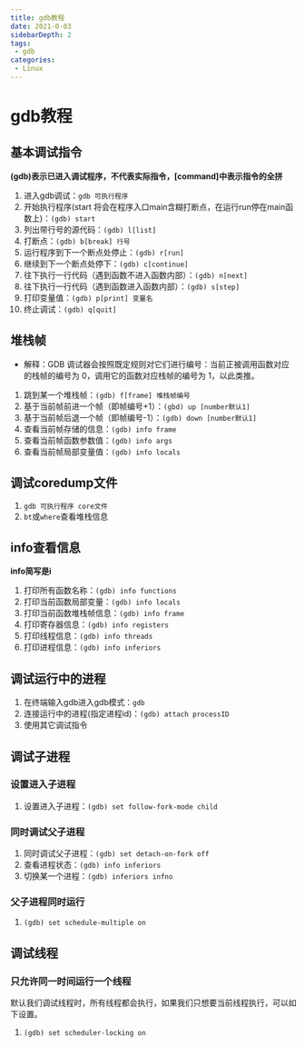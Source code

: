 ```yaml
---
title: gdb教程
date: 2021-0-03
sidebarDepth: 2
tags:
 - gdb
categories:
 - Linux
---
```

# gdb教程
## 基本调试指令
**(gdb)表示已进入调试程序，不代表实际指令，[command]中表示指令的全拼**
1. 进入gdb调试：`gdb 可执行程序`
2. 开始执行程序(start 将会在程序入口main含糊打断点，在运行run停在main函数上)：`(gdb) start`
3. 列出带行号的源代码：`(gdb) l[list]`
4. 打断点：`(gdb) b[break] 行号`
5. 运行程序到下一个断点处停止：`(gdb) r[run]`
6. 继续到下一个断点处停下：`(gdb) c[continue]`
7. 往下执行一行代码（遇到函数不进入函数内部）：`(gdb) n[next]`
8. 往下执行一行代码（遇到函数进入函数内部）：`(gdb) s[step]`
9. 打印变量值：`(gdb) p[print] 变量名`
10. 终止调试：`(gdb) q[quit]`

## 堆栈帧
- 解释：GDB 调试器会按照既定规则对它们进行编号：当前正被调用函数对应的栈帧的编号为 0，调用它的函数对应栈帧的编号为 1，以此类推。
1. 跳到某一个堆栈帧：`(gdb) f[frame] 堆栈帧编号`
2. 基于当前帧前进一个帧（即帧编号+1）：`(gbd) up [number默认1]`
3. 基于当前帧后退一个帧（即帧编号-1）：`(gdb) down [number默认1]`
4. 查看当前帧存储的信息：`(gdb) info frame`
5. 查看当前帧函数参数值：`(gdb) info args`
6. 查看当前帧局部变量值：`(gdb) info locals`
## 调试coredump文件
1. `gdb 可执行程序 core文件`
2. `bt`或`where`查看堆栈信息

## info查看信息
**info简写是i**
1. 打印所有函数名称：`(gdb) info functions`
2. 打印当前函数局部变量：`(gdb) info locals`
3. 打印当前函数堆栈帧信息：`(gdb) info frame`
4. 打印寄存器信息：`(gdb) info registers`
5. 打印线程信息：`(gdb) info threads`
6. 打印进程信息：`(gdb) info inferiors`

## 调试运行中的进程
1. 在终端输入gdb进入gdb模式：`gdb`
2. 连接运行中的进程(指定进程id)：`(gdb) attach processID`
3. 使用其它调试指令

## 调试子进程
### 设置进入子进程
1. 设置进入子进程：`(gdb) set follow-fork-mode child`
### 同时调试父子进程
1. 同时调试父子进程：`(gdb) set detach-on-fork off`
2. 查看进程状态：`(gdb) info inferiors`
3. 切换某一个进程：`(gdb) inferiors infno`
### 父子进程同时运行
1. `(gdb) set schedule-multiple on`

## 调试线程
### 只允许同一时间运行一个线程
默认我们调试线程时，所有线程都会执行，如果我们只想要当前线程执行，可以如下设置。
1. `(gdb) set scheduler-locking on`